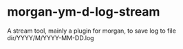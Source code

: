 # morgan-ym-d-log-stream
A stream tool, mainly a plugin for morgan, to save log to file dir/YYYY/M/YYYY-MM-DD.log
